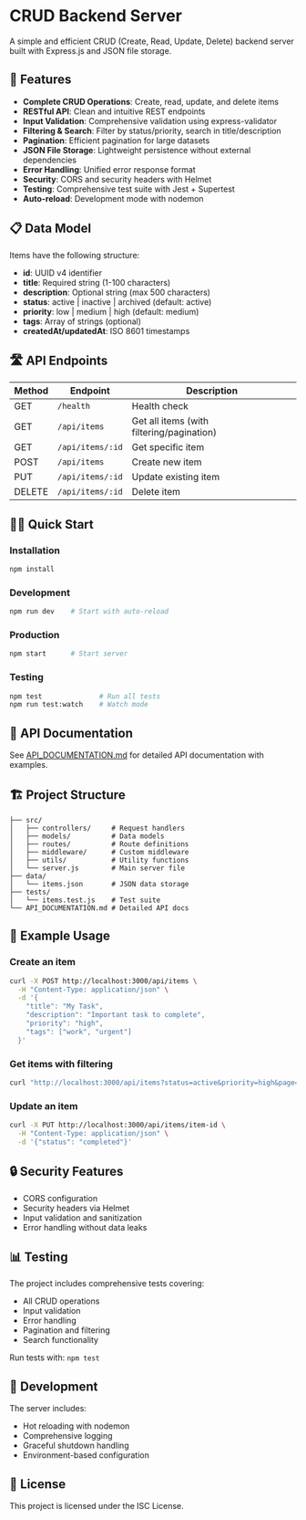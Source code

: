 # CRUD Backend Server

A simple and efficient CRUD (Create, Read, Update, Delete) backend server built with Express.js and JSON file storage.

## 🚀 Features

- **Complete CRUD Operations**: Create, read, update, and delete items
- **RESTful API**: Clean and intuitive REST endpoints
- **Input Validation**: Comprehensive validation using express-validator
- **Filtering & Search**: Filter by status/priority, search in title/description
- **Pagination**: Efficient pagination for large datasets
- **JSON File Storage**: Lightweight persistence without external dependencies
- **Error Handling**: Unified error response format
- **Security**: CORS and security headers with Helmet
- **Testing**: Comprehensive test suite with Jest + Supertest
- **Auto-reload**: Development mode with nodemon

## 📋 Data Model

Items have the following structure:
- **id**: UUID v4 identifier
- **title**: Required string (1-100 characters)
- **description**: Optional string (max 500 characters)
- **status**: active | inactive | archived (default: active)
- **priority**: low | medium | high (default: medium)
- **tags**: Array of strings (optional)
- **createdAt/updatedAt**: ISO 8601 timestamps

## 🛣️ API Endpoints

| Method | Endpoint | Description |
|--------|----------|-------------|
| GET | `/health` | Health check |
| GET | `/api/items` | Get all items (with filtering/pagination) |
| GET | `/api/items/:id` | Get specific item |
| POST | `/api/items` | Create new item |
| PUT | `/api/items/:id` | Update existing item |
| DELETE | `/api/items/:id` | Delete item |

## 🏃‍♂️ Quick Start

### Installation
```bash
npm install
```

### Development
```bash
npm run dev    # Start with auto-reload
```

### Production
```bash
npm start      # Start server
```

### Testing
```bash
npm test              # Run all tests
npm run test:watch    # Watch mode
```

## 📖 API Documentation

See [API_DOCUMENTATION.md](./API_DOCUMENTATION.md) for detailed API documentation with examples.

## 🏗️ Project Structure

```
├── src/
│   ├── controllers/     # Request handlers
│   ├── models/          # Data models
│   ├── routes/          # Route definitions
│   ├── middleware/      # Custom middleware
│   ├── utils/           # Utility functions
│   └── server.js        # Main server file
├── data/
│   └── items.json       # JSON data storage
├── tests/
│   └── items.test.js    # Test suite
└── API_DOCUMENTATION.md # Detailed API docs
```

## 🧪 Example Usage

### Create an item
```bash
curl -X POST http://localhost:3000/api/items \
  -H "Content-Type: application/json" \
  -d '{
    "title": "My Task",
    "description": "Important task to complete",
    "priority": "high",
    "tags": ["work", "urgent"]
  }'
```

### Get items with filtering
```bash
curl "http://localhost:3000/api/items?status=active&priority=high&page=1&limit=5"
```

### Update an item
```bash
curl -X PUT http://localhost:3000/api/items/item-id \
  -H "Content-Type: application/json" \
  -d '{"status": "completed"}'
```

## 🔒 Security Features

- CORS configuration
- Security headers via Helmet
- Input validation and sanitization
- Error handling without data leaks

## 📊 Testing

The project includes comprehensive tests covering:
- All CRUD operations
- Input validation
- Error handling
- Pagination and filtering
- Search functionality

Run tests with: `npm test`

## 🤝 Development

The server includes:
- Hot reloading with nodemon
- Comprehensive logging
- Graceful shutdown handling
- Environment-based configuration

## 📝 License

This project is licensed under the ISC License.